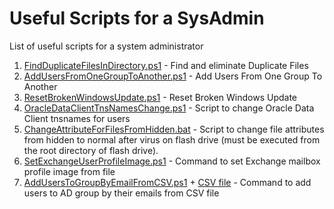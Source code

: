 # Useful Scripts for a SysAdmin
List of useful scripts for a system administrator

1. [FindDuplicateFilesInDirectory.ps1](https://github.com/akshinmustafayev/Useful-Scripts-for-a-SysAdmin/blob/master/Scripts/FindDuplicateFilesInDirectory.ps1) - Find and eliminate Duplicate Files
2. [AddUsersFromOneGroupToAnother.ps1](https://github.com/akshinmustafayev/Useful-Scripts-for-a-SysAdmin/blob/master/Scripts/AddUsersFromOneGroupToAnother.ps1) - Add Users From One Group To Another
3. [ResetBrokenWindowsUpdate.ps1](https://github.com/akshinmustafayev/Useful-Scripts-for-a-SysAdmin/blob/master/Scripts/ResetBrokenWindowsUpdate.ps1) - Reset Broken Windows Update
4. [OracleDataClientTnsNamesChange.ps1](https://github.com/akshinmustafayev/Useful-Scripts-for-a-SysAdmin/blob/master/Scripts/OracleDataClientTnsNamesChange.ps1) - Script to change Oracle Data Client tnsnames for users
5. [ChangeAttributeForFilesFromHidden.bat](https://github.com/akshinmustafayev/Useful-Scripts-for-a-SysAdmin/blob/master/Scripts/ChangeAttributeForFilesFromHidden.bat) - Script to change file attributes from hidden to normal after virus on flash drive (must be executed from the root directory of flash drive).
6. [SetExchangeUserProfileImage.ps1](https://github.com/akshinmustafayev/Useful-Scripts-for-a-SysAdmin/blob/master/Scripts/SetExchangeUserProfileImage.ps1) - Command to set Exchange mailbox profile image from file
7. [AddUsersToGroupByEmailFromCSV.ps1](https://github.com/akshinmustafayev/Useful-Scripts-for-a-SysAdmin/blob/master/Scripts/AddUsersToGroupByEmailFromCSV/AddUsersToGroupByEmailFromCSV.ps1) + [CSV file](https://github.com/akshinmustafayev/Useful-Scripts-for-a-SysAdmin/blob/master/Scripts/AddUsersToGroupByEmailFromCSV/users_emails.csv) - Command to add users to AD group by their emails from CSV file
